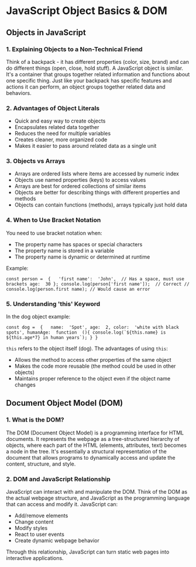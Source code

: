 # JavaScript Object Basics & DOM 

## Objects in JavaScript

### 1. Explaining Objects to a Non-Technical Friend

Think of a backpack - it has different properties (color, size, brand) and can do different things (open, close, hold stuff). A JavaScript object is similar. It's a container that groups together related information and functions about one specific thing. Just like your backpack has specific features and actions it can perform, an object groups together related data and behaviors.

### 2. Advantages of Object Literals

- Quick and easy way to create objects
- Encapsulates related data together
- Reduces the need for multiple variables
- Creates cleaner, more organized code
- Makes it easier to pass around related data as a single unit

### 3. Objects vs Arrays

- Arrays are ordered lists where items are accessed by numeric index
- Objects use named properties (keys) to access values
- Arrays are best for ordered collections of similar items
- Objects are better for describing things with different properties and methods
- Objects can contain functions (methods), arrays typically just hold data

### 4. When to Use Bracket Notation

You need to use bracket notation when:

- The property name has spaces or special characters
- The property name is stored in a variable
- The property name is dynamic or determined at runtime

Example:

`const person =  {   'first name':  'John',  // Has a space, must use brackets age:  30 }; console.log(person['first name']);  // Correct // console.log(person.first name); // Would cause an error`

### 5. Understanding 'this' Keyword

In the dog object example:

``const dog =  {   name:  'Spot', age:  2, color:  'white with black spots', humanAge:  function  (){ console.log(`${this.name} is ${this.age*7} in human years`); } }``

`this` refers to the object itself (dog). The advantages of using `this`:

- Allows the method to access other properties of the same object
- Makes the code more reusable (the method could be used in other objects)
- Maintains proper reference to the object even if the object name changes

## Document Object Model (DOM)

### 1. What is the DOM?

The DOM (Document Object Model) is a programming interface for HTML documents. It represents the webpage as a tree-structured hierarchy of objects, where each part of the HTML (elements, attributes, text) becomes a node in the tree. It's essentially a structural representation of the document that allows programs to dynamically access and update the content, structure, and style.

### 2. DOM and JavaScript Relationship

JavaScript can interact with and manipulate the DOM. Think of the DOM as the actual webpage structure, and JavaScript as the programming language that can access and modify it. JavaScript can:

- Add/remove elements
- Change content
- Modify styles
- React to user events
- Create dynamic webpage behavior

Through this relationship, JavaScript can turn static web pages into interactive applications.